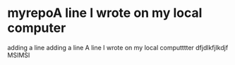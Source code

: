 # myrepoA line I wrote on my local computer
adding a line
adding a line
A line I wrote on my local computttter
dfjdlkfjlkdjf
MSIMSI
